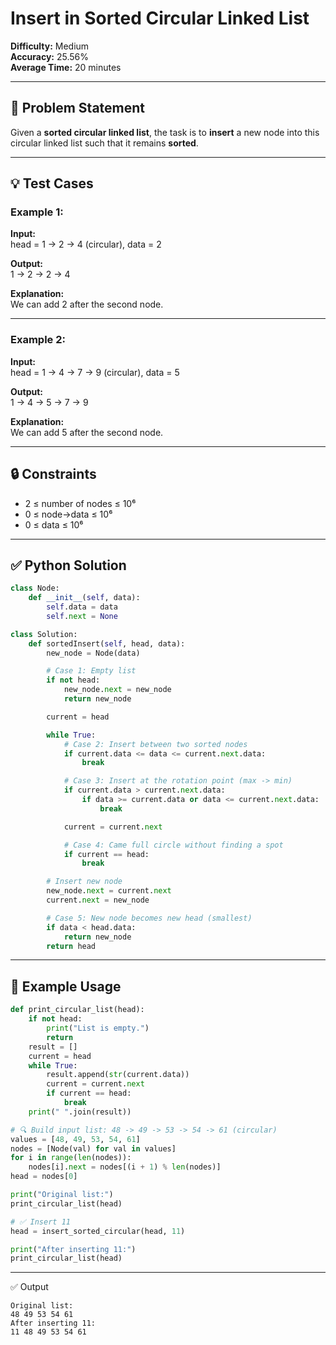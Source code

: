 # Insert in Sorted Circular Linked List

**Difficulty:** Medium  
**Accuracy:** 25.56%  
**Average Time:** 20 minutes

---

## 🧾 Problem Statement

Given a **sorted circular linked list**, the task is to **insert** a new node into this circular linked list such that it remains **sorted**.

---

## 💡 Test Cases

### Example 1:
**Input:**  
head = 1 → 2 → 4 (circular), data = 2

**Output:**  
1 → 2 → 2 → 4

**Explanation:**  
We can add 2 after the second node.

---

### Example 2:
**Input:**  
head = 1 → 4 → 7 → 9 (circular), data = 5

**Output:**  
1 → 4 → 5 → 7 → 9

**Explanation:**  
We can add 5 after the second node.

---

## 🔒 Constraints

- 2 ≤ number of nodes ≤ 10⁶  
- 0 ≤ node->data ≤ 10⁶  
- 0 ≤ data ≤ 10⁶

---

## ✅ Python Solution

```python
class Node:
    def __init__(self, data):
        self.data = data
        self.next = None

class Solution:
    def sortedInsert(self, head, data):
        new_node = Node(data)

        # Case 1: Empty list
        if not head:
            new_node.next = new_node
            return new_node

        current = head

        while True:
            # Case 2: Insert between two sorted nodes
            if current.data <= data <= current.next.data:
                break

            # Case 3: Insert at the rotation point (max -> min)
            if current.data > current.next.data:
                if data >= current.data or data <= current.next.data:
                    break

            current = current.next

            # Case 4: Came full circle without finding a spot
            if current == head:
                break

        # Insert new node
        new_node.next = current.next
        current.next = new_node

        # Case 5: New node becomes new head (smallest)
        if data < head.data:
            return new_node
        return head
```
---

## 🧪 Example Usage
``` python
def print_circular_list(head):
    if not head:
        print("List is empty.")
        return
    result = []
    current = head
    while True:
        result.append(str(current.data))
        current = current.next
        if current == head:
            break
    print(" ".join(result))

# 🔍 Build input list: 48 -> 49 -> 53 -> 54 -> 61 (circular)
values = [48, 49, 53, 54, 61]
nodes = [Node(val) for val in values]
for i in range(len(nodes)):
    nodes[i].next = nodes[(i + 1) % len(nodes)]
head = nodes[0]

print("Original list:")
print_circular_list(head)

# ✅ Insert 11
head = insert_sorted_circular(head, 11)

print("After inserting 11:")
print_circular_list(head)


```
---
✅ Output
```
Original list:
48 49 53 54 61
After inserting 11:
11 48 49 53 54 61
```